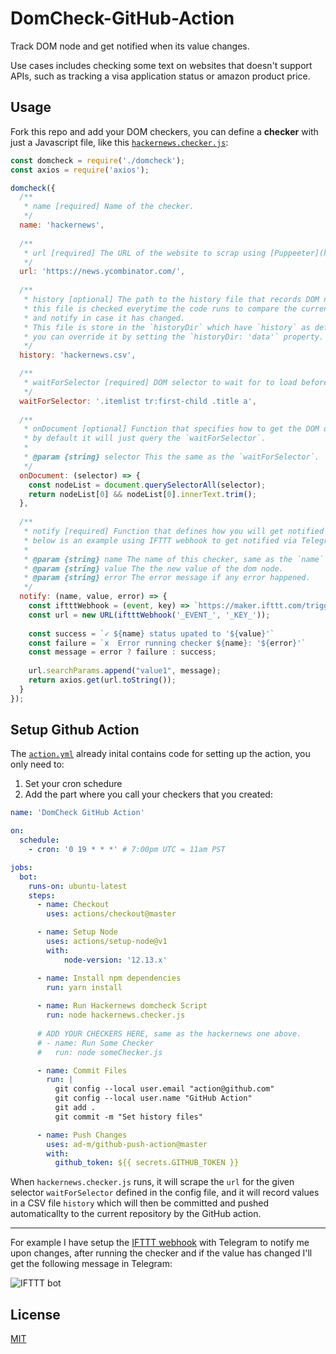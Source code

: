 # DomCheck-GitHub-Action

Track DOM node and get notified when its value changes.  

Use cases includes checking some text on websites that doesn\'t support APIs, such as tracking a visa application status or amazon product price.

## Usage
Fork this repo and add your DOM checkers, you can define a **checker** with just a Javascript file, like this [`hackernews.checker.js`](https://github.com/zianwar/domcheck-github-action/blob/master/hackernews.checker.js):
```js
const domcheck = require('./domcheck');
const axios = require('axios');

domcheck({
  /**
   * name [required] Name of the checker.
   */
  name: 'hackernews',
  
  /**
   * url [required] The URL of the website to scrap using [Puppeeter](https://developers.google.com/web/tools/puppeteer)
   */
  url: 'https://news.ycombinator.com/',
  
  /**
   * history [optional] The path to the history file that records DOM node values,
   * this file is checked everytime the code runs to compare the current value against old values,
   * and notify in case it has changed.
   * This file is store in the `historyDir` which have `history` as default folder name,
   * you can override it by setting the `historyDir: 'data'` property.
   */
  history: 'hackernews.csv',

  /**
   * waitForSelector [required] DOM selector to wait for to load before scraping.
   */  
  waitForSelector: '.itemlist tr:first-child .title a',
  
  /**
   * onDocument [optional] Function that specifies how to get the DOM data from the url, 
   * by default it will just query the `waitForSelector`.
   *
   * @param {string} selector This the same as the `waitForSelector`.
   */
  onDocument: (selector) => {
    const nodeList = document.querySelectorAll(selector);
    return nodeList[0] && nodeList[0].innerText.trim();
  },
  
  /**
   * notify [required] Function that defines how you will get notified with the result,
   * below is an example using IFTTT webhook to get notified via Telegram.
   *
   * @param {string} name The name of this checker, same as the `name` property.
   * @param {string} value The the new value of the dom node.
   * @param {string} error The error message if any error happened.
   */
  notify: (name, value, error) => {
    const iftttWebhook = (event, key) => `https://maker.ifttt.com/trigger/${event}/with/key/${key}`;
    const url = new URL(iftttWebhook('_EVENT_', '_KEY_'));
    
    const success = `✓ ${name} status upated to '${value}'`
    const failure = `𝗑  Error running checker ${name}: '${error}'`
    const message = error ? failure : success;
    
    url.searchParams.append("value1", message);
    return axios.get(url.toString());
  }
});
```
## Setup Github Action

The [`action.yml`](https://github.com/zianwar/domcheck-github-action/blob/master/.github/workflows/action.yml) already inital contains code for setting up the action, you only need to:
1. Set your cron schedure
2. Add the part where you call your checkers that you created:

```yaml
name: 'DomCheck GitHub Action'

on:
  schedule:
    - cron: '0 19 * * *' # 7:00pm UTC = 11am PST

jobs:
  bot:
    runs-on: ubuntu-latest
    steps:
      - name: Checkout
        uses: actions/checkout@master

      - name: Setup Node
        uses: actions/setup-node@v1
        with:
            node-version: '12.13.x'

      - name: Install npm dependencies
        run: yarn install
      
      - name: Run Hackernews domcheck Script
        run: node hackernews.checker.js
      
      # ADD YOUR CHECKERS HERE, same as the hackernews one above.
      # - name: Run Some Checker
      #   run: node someChecker.js

      - name: Commit Files
        run: |
          git config --local user.email "action@github.com"
          git config --local user.name "GitHub Action"
          git add .
          git commit -m "Set history files"

      - name: Push Changes
        uses: ad-m/github-push-action@master
        with:
          github_token: ${{ secrets.GITHUB_TOKEN }}
```

When `hackernews.checker.js` runs, it will scrape the `url` for the given selector `waitForSelector` defined in the config file, and it will record values in a CSV file `history` which will then be committed and pushed automaticallty to the current repository by the GitHub action.

---

For example I have setup the [IFTTT webhook](https://ifttt.com/maker_webhooks) with Telegram to notify me upon changes, after running the checker and if the value has changed I'll get the following message in Telegram:

![IFTTT bot](https://i.imgur.com/pInm3qg.png)

## License
[MIT](https://github.com/zianwar/domcheck-github-action/blob/master/LICENSE)
